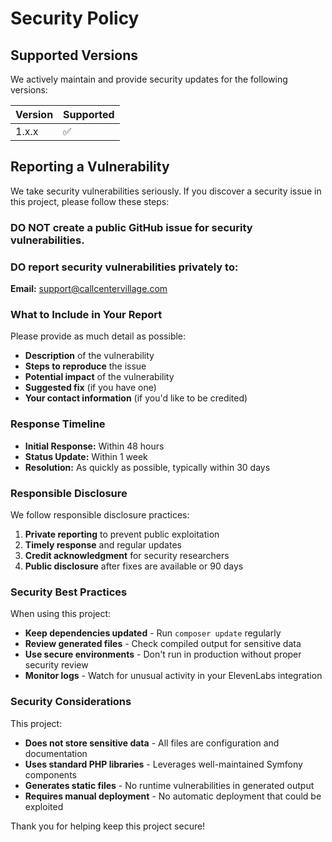 # Security Policy

## Supported Versions

We actively maintain and provide security updates for the following versions:

| Version | Supported          |
| ------- | ------------------ |
| 1.x.x   | :white_check_mark: |

## Reporting a Vulnerability

We take security vulnerabilities seriously. If you discover a security issue in this project, please follow these steps:

### **DO NOT** create a public GitHub issue for security vulnerabilities.

### **DO** report security vulnerabilities privately to:

**Email:** support@callcentervillage.com

### What to Include in Your Report

Please provide as much detail as possible:

- **Description** of the vulnerability
- **Steps to reproduce** the issue
- **Potential impact** of the vulnerability
- **Suggested fix** (if you have one)
- **Your contact information** (if you'd like to be credited)

### Response Timeline

- **Initial Response:** Within 48 hours
- **Status Update:** Within 1 week
- **Resolution:** As quickly as possible, typically within 30 days

### Responsible Disclosure

We follow responsible disclosure practices:

1. **Private reporting** to prevent public exploitation
2. **Timely response** and regular updates
3. **Credit acknowledgment** for security researchers
4. **Public disclosure** after fixes are available or 90 days

### Security Best Practices

When using this project:

- **Keep dependencies updated** - Run `composer update` regularly
- **Review generated files** - Check compiled output for sensitive data
- **Use secure environments** - Don't run in production without proper security review
- **Monitor logs** - Watch for unusual activity in your ElevenLabs integration

### Security Considerations

This project:
- **Does not store sensitive data** - All files are configuration and documentation
- **Uses standard PHP libraries** - Leverages well-maintained Symfony components
- **Generates static files** - No runtime vulnerabilities in generated output
- **Requires manual deployment** - No automatic deployment that could be exploited

Thank you for helping keep this project secure! 